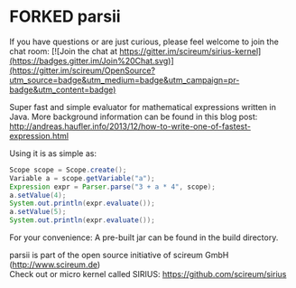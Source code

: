 FORKED parsii
======

If you have questions or are just curious, please feel welcome to join the chat room:
[![Join the chat at https://gitter.im/scireum/sirius-kernel](https://badges.gitter.im/Join%20Chat.svg)](https://gitter.im/scireum/OpenSource?utm_source=badge&utm_medium=badge&utm_campaign=pr-badge&utm_content=badge)

Super fast and simple evaluator for mathematical expressions written in Java. More background information can be found in this blog post: http://andreas.haufler.info/2013/12/how-to-write-one-of-fastest-expression.html

Using it is as simple as:

```java
Scope scope = Scope.create();   
Variable a = scope.getVariable("a");   
Expression expr = Parser.parse("3 + a * 4", scope);   
a.setValue(4);   
System.out.println(expr.evaluate());   
a.setValue(5);   
System.out.println(expr.evaluate());
```

For your convenience: A pre-built jar can be found in the build directory.

parsii is part of the open source initiative of scireum GmbH (http://www.scireum.de)   
Check out or micro kernel called SIRIUS: https://github.com/scireum/sirius

